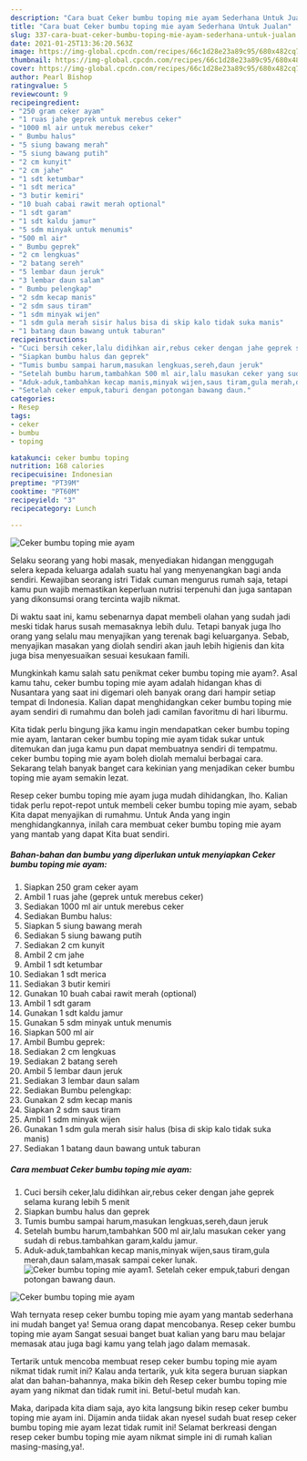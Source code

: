 ```yaml
---
description: "Cara buat Ceker bumbu toping mie ayam Sederhana Untuk Jualan"
title: "Cara buat Ceker bumbu toping mie ayam Sederhana Untuk Jualan"
slug: 337-cara-buat-ceker-bumbu-toping-mie-ayam-sederhana-untuk-jualan
date: 2021-01-25T13:36:20.563Z
image: https://img-global.cpcdn.com/recipes/66c1d28e23a89c95/680x482cq70/ceker-bumbu-toping-mie-ayam-foto-resep-utama.jpg
thumbnail: https://img-global.cpcdn.com/recipes/66c1d28e23a89c95/680x482cq70/ceker-bumbu-toping-mie-ayam-foto-resep-utama.jpg
cover: https://img-global.cpcdn.com/recipes/66c1d28e23a89c95/680x482cq70/ceker-bumbu-toping-mie-ayam-foto-resep-utama.jpg
author: Pearl Bishop
ratingvalue: 5
reviewcount: 9
recipeingredient:
- "250 gram ceker ayam"
- "1 ruas jahe geprek untuk merebus ceker"
- "1000 ml air untuk merebus ceker"
- " Bumbu halus"
- "5 siung bawang merah"
- "5 siung bawang putih"
- "2 cm kunyit"
- "2 cm jahe"
- "1 sdt ketumbar"
- "1 sdt merica"
- "3 butir kemiri"
- "10 buah cabai rawit merah optional"
- "1 sdt garam"
- "1 sdt kaldu jamur"
- "5 sdm minyak untuk menumis"
- "500 ml air"
- " Bumbu geprek"
- "2 cm lengkuas"
- "2 batang sereh"
- "5 lembar daun jeruk"
- "3 lembar daun salam"
- " Bumbu pelengkap"
- "2 sdm kecap manis"
- "2 sdm saus tiram"
- "1 sdm minyak wijen"
- "1 sdm gula merah sisir halus bisa di skip kalo tidak suka manis"
- "1 batang daun bawang untuk taburan"
recipeinstructions:
- "Cuci bersih ceker,lalu didihkan air,rebus ceker dengan jahe geprek selama kurang lebih 5 menit"
- "Siapkan bumbu halus dan geprek"
- "Tumis bumbu sampai harum,masukan lengkuas,sereh,daun jeruk"
- "Setelah bumbu harum,tambahkan 500 ml air,lalu masukan ceker yang sudah di rebus.tambahkan garam,kaldu jamur."
- "Aduk-aduk,tambahkan kecap manis,minyak wijen,saus tiram,gula merah,daun salam,masak sampai ceker lunak."
- "Setelah ceker empuk,taburi dengan potongan bawang daun."
categories:
- Resep
tags:
- ceker
- bumbu
- toping

katakunci: ceker bumbu toping 
nutrition: 168 calories
recipecuisine: Indonesian
preptime: "PT39M"
cooktime: "PT60M"
recipeyield: "3"
recipecategory: Lunch

---
```



![Ceker bumbu toping mie ayam](https://img-global.cpcdn.com/recipes/66c1d28e23a89c95/680x482cq70/ceker-bumbu-toping-mie-ayam-foto-resep-utama.jpg)

Selaku seorang yang hobi masak, menyediakan hidangan menggugah selera kepada keluarga adalah suatu hal yang menyenangkan bagi anda sendiri. Kewajiban seorang istri Tidak cuman mengurus rumah saja, tetapi kamu pun wajib memastikan keperluan nutrisi terpenuhi dan juga santapan yang dikonsumsi orang tercinta wajib nikmat.

Di waktu  saat ini, kamu sebenarnya dapat membeli olahan yang sudah jadi meski tidak harus susah memasaknya lebih dulu. Tetapi banyak juga lho orang yang selalu mau menyajikan yang terenak bagi keluarganya. Sebab, menyajikan masakan yang diolah sendiri akan jauh lebih higienis dan kita juga bisa menyesuaikan sesuai kesukaan famili. 



Mungkinkah kamu salah satu penikmat ceker bumbu toping mie ayam?. Asal kamu tahu, ceker bumbu toping mie ayam adalah hidangan khas di Nusantara yang saat ini digemari oleh banyak orang dari hampir setiap tempat di Indonesia. Kalian dapat menghidangkan ceker bumbu toping mie ayam sendiri di rumahmu dan boleh jadi camilan favoritmu di hari liburmu.

Kita tidak perlu bingung jika kamu ingin mendapatkan ceker bumbu toping mie ayam, lantaran ceker bumbu toping mie ayam tidak sukar untuk ditemukan dan juga kamu pun dapat membuatnya sendiri di tempatmu. ceker bumbu toping mie ayam boleh diolah memalui berbagai cara. Sekarang telah banyak banget cara kekinian yang menjadikan ceker bumbu toping mie ayam semakin lezat.

Resep ceker bumbu toping mie ayam juga mudah dihidangkan, lho. Kalian tidak perlu repot-repot untuk membeli ceker bumbu toping mie ayam, sebab Kita dapat menyajikan di rumahmu. Untuk Anda yang ingin menghidangkannya, inilah cara membuat ceker bumbu toping mie ayam yang mantab yang dapat Kita buat sendiri.

<!--inarticleads1-->

##### Bahan-bahan dan bumbu yang diperlukan untuk menyiapkan Ceker bumbu toping mie ayam:

1. Siapkan 250 gram ceker ayam
1. Ambil 1 ruas jahe (geprek untuk merebus ceker)
1. Sediakan 1000 ml air untuk merebus ceker
1. Sediakan  Bumbu halus:
1. Siapkan 5 siung bawang merah
1. Sediakan 5 siung bawang putih
1. Sediakan 2 cm kunyit
1. Ambil 2 cm jahe
1. Ambil 1 sdt ketumbar
1. Sediakan 1 sdt merica
1. Sediakan 3 butir kemiri
1. Gunakan 10 buah cabai rawit merah (optional)
1. Ambil 1 sdt garam
1. Gunakan 1 sdt kaldu jamur
1. Gunakan 5 sdm minyak untuk menumis
1. Siapkan 500 ml air
1. Ambil  Bumbu geprek:
1. Sediakan 2 cm lengkuas
1. Sediakan 2 batang sereh
1. Ambil 5 lembar daun jeruk
1. Sediakan 3 lembar daun salam
1. Sediakan  Bumbu pelengkap:
1. Gunakan 2 sdm kecap manis
1. Siapkan 2 sdm saus tiram
1. Ambil 1 sdm minyak wijen
1. Gunakan 1 sdm gula merah sisir halus (bisa di skip kalo tidak suka manis)
1. Sediakan 1 batang daun bawang untuk taburan




<!--inarticleads2-->

##### Cara membuat Ceker bumbu toping mie ayam:

1. Cuci bersih ceker,lalu didihkan air,rebus ceker dengan jahe geprek selama kurang lebih 5 menit
1. Siapkan bumbu halus dan geprek
1. Tumis bumbu sampai harum,masukan lengkuas,sereh,daun jeruk
1. Setelah bumbu harum,tambahkan 500 ml air,lalu masukan ceker yang sudah di rebus.tambahkan garam,kaldu jamur.
1. Aduk-aduk,tambahkan kecap manis,minyak wijen,saus tiram,gula merah,daun salam,masak sampai ceker lunak.
<img src="//assets-global.cpcdn.com/assets/icons/button_play-2c75c40dde080a61004c1f40b05d8f140eaff45d7e9e6481dc71c63d2e7c4909.png" alt="Ceker bumbu toping mie ayam">1. Setelah ceker empuk,taburi dengan potongan bawang daun.
<img src="//assets-global.cpcdn.com/assets/icons/button_play-2c75c40dde080a61004c1f40b05d8f140eaff45d7e9e6481dc71c63d2e7c4909.png" alt="Ceker bumbu toping mie ayam">



Wah ternyata resep ceker bumbu toping mie ayam yang mantab sederhana ini mudah banget ya! Semua orang dapat mencobanya. Resep ceker bumbu toping mie ayam Sangat sesuai banget buat kalian yang baru mau belajar memasak atau juga bagi kamu yang telah jago dalam memasak.

Tertarik untuk mencoba membuat resep ceker bumbu toping mie ayam nikmat tidak rumit ini? Kalau anda tertarik, yuk kita segera buruan siapkan alat dan bahan-bahannya, maka bikin deh Resep ceker bumbu toping mie ayam yang nikmat dan tidak rumit ini. Betul-betul mudah kan. 

Maka, daripada kita diam saja, ayo kita langsung bikin resep ceker bumbu toping mie ayam ini. Dijamin anda tiidak akan nyesel sudah buat resep ceker bumbu toping mie ayam lezat tidak rumit ini! Selamat berkreasi dengan resep ceker bumbu toping mie ayam nikmat simple ini di rumah kalian masing-masing,ya!.

